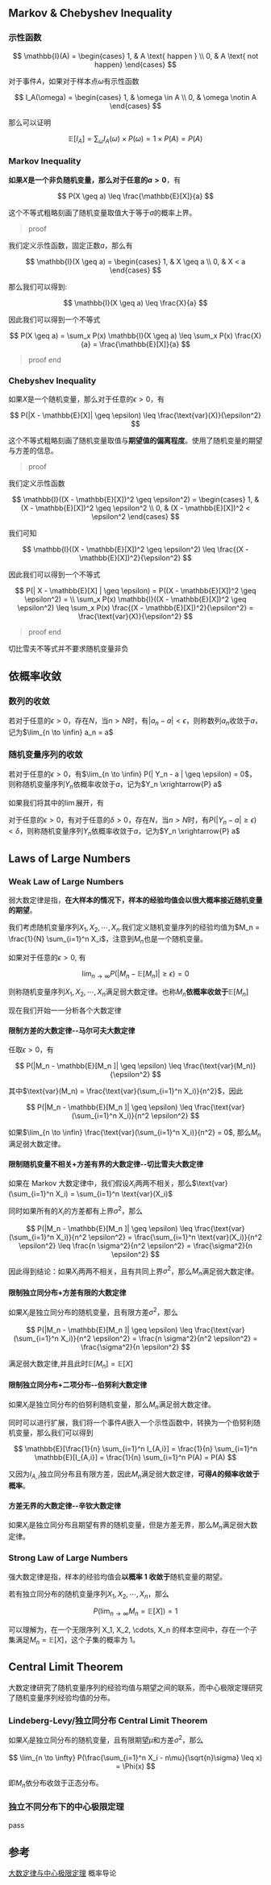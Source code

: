 ## Markov & Chebyshev Inequality

### 示性函数

$$
\mathbb{I}(A) = \begin{cases}
1, & A \text{ happen } \\
0, & A \text{ not happen}
\end{cases}
$$

对于事件$A$，如果对于样本点$\omega$有示性函数

$$
I_A(\omega) = \begin{cases}
1, & \omega \in A \\
0, & \omega \notin A
\end{cases}
$$

那么可以证明

$$
\mathbb{E}[I_A] = \sum_\omega I_A(\omega) \times P(\omega) = 1 \times P(A) = P(A)
$$

### Markov Inequality

**如果$X$是一个非负随机变量，那么对于任意的$a > 0$**，有

$$
P(X \geq a) \leq \frac{\mathbb{E}[X]}{a}
$$

这个不等式粗略刻画了随机变量取值大于等于$a$的概率上界。

> proof

我们定义示性函数，固定正数$a$，那么有

$$
\mathbb{I}(X \geq a) = \begin{cases}
1, & X \geq a \\
0, & X < a
\end{cases}
$$

那么我们可以得到:

$$
\mathbb{I}(X \geq a) \leq \frac{X}{a}
$$

因此我们可以得到一个不等式

$$
P(X \geq a) = \sum_x P(x) \mathbb{I}(X \geq a) \leq \sum_x P(x) \frac{X}{a} = \frac{\mathbb{E}[X]}{a}
$$

> proof end

### Chebyshev Inequality

如果$X$是一个随机变量，那么对于任意的$\epsilon > 0$，有

$$
P(|X - \mathbb{E}[X]| \geq \epsilon) \leq \frac{\text{var}(X)}{\epsilon^2}
$$

这个不等式粗略刻画了随机变量取值与**期望值的偏离程度**。使用了随机变量的期望与方差的信息。

> proof

我们定义示性函数

$$
\mathbb{I}((X - \mathbb{E}[X])^2 \geq \epsilon^2) = \begin{cases}
1, & (X - \mathbb{E}[X])^2 \geq \epsilon^2 \\
0, & (X - \mathbb{E}[X])^2 < \epsilon^2
\end{cases}
$$

我们可知

$$
\mathbb{I}((X - \mathbb{E}[X])^2 \geq \epsilon^2) \leq \frac{(X - \mathbb{E}[X])^2}{\epsilon^2}
$$

因此我们可以得到一个不等式

$$
P(| X - \mathbb{E}[X] | \geq \epsilon) = P((X - \mathbb{E}[X])^2 \geq \epsilon^2) = \\
 \sum_x P(x) \mathbb{I}((X - \mathbb{E}[X])^2 \geq \epsilon^2) \leq \sum_x P(x) \frac{(X - \mathbb{E}[X])^2}{\epsilon^2} = \frac{\text{var}(X)}{\epsilon^2}
$$

> proof end

切比雪夫不等式并不要求随机变量非负

## 依概率收敛

### 数列的收敛

若对于任意的$\epsilon > 0$，存在$N$，当$n > N$时，有$|a_n - a| < \epsilon$，则称数列$a_n$收敛于$a$，记为$\lim_{n \to \infin} a_n = a$

### 随机变量序列的收敛

若对于任意的$\epsilon > 0$，有$\lim_{n \to \infin} P(| Y_n - a | \geq \epsilon) = 0$，则称随机变量序列$Y_n$依概率收敛于$a$，记为$Y_n \xrightarrow{P} a$

如果我们将其中的$\lim$展开，有

对于任意的$\epsilon > 0$，有对于任意的$\delta > 0$，存在$N$，当$n > N$时，有$P(|Y_n - a| \geq \epsilon) < \delta$，则称随机变量序列$Y_n$依概率收敛于$a$，记为$Y_n \xrightarrow{P} a$

## Laws of Large Numbers

### Weak Law of Large Numbers

弱大数定律是指，**在大样本的情况下，样本的经验均值会以很大概率接近随机变量的期望**。

我们考虑随机变量序列$X_1, X_2, \cdots, X_n$.我们定义随机变量序列的经验均值为$M_n = \frac{1}{N} \sum_{i=1}^n X_i$，注意到$M_n$也是一个随机变量。

如果对于任意的$\epsilon > 0$, 有

$$
\lim_{n \to \infty} P(|M_n - \mathbb{E}[M_n ]| \geq \epsilon) = 0
$$

则称随机变量序列$X_1, X_2, \cdots, X_n$满足弱大数定律。也称$M_n$**依概率收敛于**$\mathbb{E}[M_n]$

现在我们开始一一分析各个大数定律

#### 限制方差的大数定律--马尔可夫大数定律

任取$\epsilon > 0$，有

$$
P(|M_n - \mathbb{E}[M_n ]| \geq \epsilon) \leq \frac{\text{var}(M_n)}{\epsilon^2}
$$

其中$\text{var}(M_n) = \frac{\text{var}(\sum_{i=1}^n X_i)}{n^2}$，因此

$$
P(|M_n - \mathbb{E}[M_n ]| \geq \epsilon) \leq \frac{\text{var}(\sum_{i=1}^n X_i)}{n^2 \epsilon^2}
$$

如果$\lim_{n \to \infin} \frac{\text{var}(\sum_{i=1}^n X_i)}{n^2} = 0$, 那么$M_n$满足弱大数定律。

#### 限制随机变量不相关+方差有界的大数定律--切比雪夫大数定律

如果在 Markov 大数定律中，我们假设$X_i$两两不相关，那么$\text{var}(\sum_{i=1}^n X_i) = \sum_{i=1}^n \text{var}(X_i)$

同时如果所有的$X_i$的方差都有上界$\sigma^2$，那么

$$
P(|M_n - \mathbb{E}[M_n ]| \geq \epsilon) \leq \frac{\text{var}(\sum_{i=1}^n X_i)}{n^2 \epsilon^2} = \frac{\sum_{i=1}^n \text{var}(X_i)}{n^2 \epsilon^2} \leq \frac{n \sigma^2}{n^2 \epsilon^2} = \frac{\sigma^2}{n \epsilon^2}
$$

因此得到结论：如果$X_i$两两不相关，且有共同上界$\sigma^2$，那么$M_n$满足弱大数定律。

#### 限制独立同分布+方差有限的大数定律

如果$X_i$是独立同分布的随机变量，且有限方差$\sigma^2$，那么

$$
P(|M_n - \mathbb{E}[M_n ]| \geq \epsilon) \leq \frac{\text{var}(\sum_{i=1}^n X_i)}{n^2 \epsilon^2} = \frac{n \sigma^2}{n^2 \epsilon^2} = \frac{\sigma^2}{n \epsilon^2}
$$

满足弱大数定律,并且此时$\mathbb{E}[M_n] = \mathbb{E}[X]$

#### 限制独立同分布+二项分布--伯努利大数定律

如果$X_i$是独立同分布的伯努利随机变量，那么$M_n$满足弱大数定律。

同时可以进行扩展，我们将一个事件$A$嵌入一个示性函数中，转换为一个伯努利随机变量，那么我们可以得到

$$
\mathbb{E}[\frac{1}{n} \sum_{i=1}^n I_{A,i}] = \frac{1}{n} \sum_{i=1}^n \mathbb{E}[I_{A,i}] = \frac{1}{n} \sum_{i=1}^n P(A) = P(A)
$$

又因为$I_{A,i}$独立同分布且有限方差，因此$M_n$满足弱大数定律，**可得$A$的频率收敛于概率**。

#### 方差无界的大数定律--辛钦大数定律

如果$X_i$是独立同分布且期望有界的随机变量，但是方差无界，那么$M_n$满足弱大数定律。

### Strong Law of Large Numbers

强大数定律是指，样本的经验均值会**以概率 1 收敛于**随机变量的期望。

若有独立同分布的随机变量序列$X_1, X_2, \cdots, X_n$，那么

$$
P(\lim_{n \to \infty} M_n = \mathbb{E}[X]) = 1
$$

可以理解为，在一个无限序列 X_1, X_2, \cdots, X_n 的样本空间中，存在一个子集满足$M_n = \mathbb{E}[X]$，这个子集的概率为 1。

## Central Limit Theorem

大数定律研究了随机变量序列的经验均值与期望之间的联系，而中心极限定理研究了随机变量序列经验均值的分布。

### Lindeberg-Levy/独立同分布 Central Limit Theorem

如果$X_i$是独立同分布的随机变量，且有限期望$\mu$和方差$\sigma^2$，那么

$$
\lim_{n \to \infty} P(\frac{\sum_{i=1}^n X_i - n\mu}{\sqrt{n}\sigma} \leq x) = \Phi(x)
$$

即$M_n$依分布收敛于正态分布。

### 独立不同分布下的中心极限定理

pass

## 参考

[大数定律与中心极限定理](https://zhuanlan.zhihu.com/p/259280292)
概率导论
